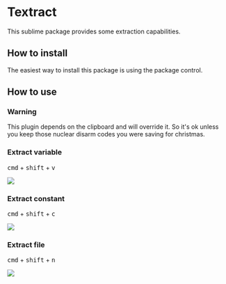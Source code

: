
# Textract

This sublime package provides some extraction capabilities.

## How to install

The easiest way to install this package is using the package control.

## How to use

### Warning
This plugin depends on the clipboard and will override it. So it's ok
unless you keep those nuclear disarm codes you were saving for christmas.

### Extract variable

<kbd>cmd</kbd> + <kbd>shift</kbd> + <kbd>v</kbd>

![](https://dl.dropboxusercontent.com/u/140127353/extractVariable.gif)

### Extract constant

<kbd>cmd</kbd> + <kbd>shift</kbd> + <kbd>c</kbd>

![](https://dl.dropboxusercontent.com/u/140127353/extractConstant.gif)

### Extract file

<kbd>cmd</kbd> + <kbd>shift</kbd> + <kbd>n</kbd>

![](https://dl.dropboxusercontent.com/u/140127353/extractFile.gif)
